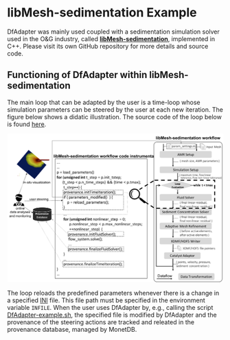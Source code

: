 # libMesh-sedimentation Example

DfAdapter was mainly used coupled with a sedimentation simulation solver used in the O&G industry, called [**libMesh-sedimentation**](https://github.com/hpcdb/workflow-sedimentation), implemented in C++.
Please visit its own GitHub repository for more details and source code.

## Functioning of DfAdapter within libMesh-sedimentation

The main loop that can be adapted by the user is a time-loop whose simulation parameters can be steered by the user at each new iteration. The figure below shows a didatic illustration. The source code of the loop below is found [here](https://github.com/hpcdb/workflow-sedimentation/blob/master/libmesh-sedimentation/sedimentation.C#L725).

![libMesh-sedimentation](https://github.com/hpcdb/DfAdapter/raw/master/diagrams/libmesh-sed.png)

The loop reloads the predefined parameters whenever there is a change in a specified [INI](https://en.wikipedia.org/wiki/INI_file) file. This file path must be specified in the environment variable `INFILE`.
When the user uses DfAdapter by, e.g., calling the script [DfAdapter-example.sh](DfAdapter-example.sh), the specified file is modified by DfAdapter and the provenance of the steering actions are tracked and releated in the provenance database, managed by MonetDB.
    
  

